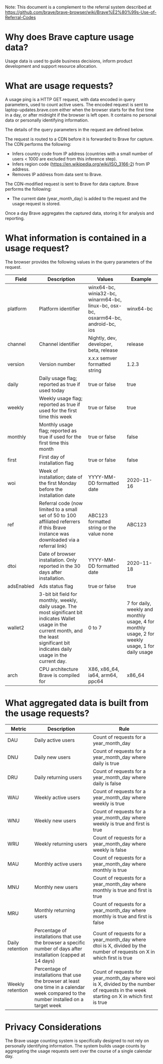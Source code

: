 Note: This document is a complement to the referral system described at https://github.com/brave/brave-browser/wiki/Brave%E2%80%99s-Use-of-Referral-Codes

# Why does Brave capture usage data?

Usage data is used to guide business decisions, inform product development and support resource allocation.

# What are usage requests?

A usage ping is a HTTP GET request, with data encoded in query parameters, used to count active users. The encoded request is sent to laptop-updates.brave.com either when the browser starts for the first time in a day, or after midnight if the browser is left open. It contains no personal data or personally identifying information.

The details of the query parameters in the request are defined below.

The request is routed to a CDN before it is forwarded to Brave for capture. The CDN performs the following:

* Infers country code from IP address (countries with a small number of users < 1000 are excluded from this inference step).
* Infers region code (https://en.wikipedia.org/wiki/ISO_3166-2) from IP address.
* Removes IP address from data sent to Brave.

The CDN-modified request is sent to Brave for data capture. Brave performs the following:

* The current date (year_month_day) is added to the request and the usage request is stored.

Once a day Brave aggregates the captured data, storing it for analysis and reporting.

# What information is contained in a usage request?

The browser provides the following values in the query parameters of the request.

| Field | Description | Values | Example |
| ----- | ----------- | ------ | ------- |
| platform | Platform identifier | winx64-bc, winia32-bc, winarm64-bc, linux-bc, osx-bc, osxarm64-bc, android-bc, ios | winx64-bc |
| channel | Channel identifier | Nightly, dev, developer, beta, release | release |
| version | Version number | x.x.x semver formatted string | 1.2.3 |
| daily | Daily usage flag; reported as true if used today | true or false | true |
| weekly | Weekly usage flag; reported as true if used for the first time this week | true or false | true |
| monthly | Monthly usage flag; reported as true if used for the first time this month | true or false | false |
| first | First day of installation flag | true or false | false |
| woi | Week of installation; date of the first Monday before the installation date | YYYY-MM-DD formatted date | 2020-11-16 |
| ref | Referral code (now limited to a small set of 50 to 100 affiliated referrers if this Brave instance was downloaded via a referral link) | ABC123 formatted string or the value none | ABC123 |
| dtoi | Date of browser installation. Only reported in the 30 days after installation. | YYYY-MM-DD formatted date | 2020-11-18 |
| adsEnabled | Ads status flag | true or false | true |
| wallet2 | 3-bit bit field for monthly, weekly, daily usage. The most significant bit indicates Wallet usage in the current month, and the least significant bit indicates daily usage in the current day. | 0 to 7 | 7 for daily, weekly and monthly usage, 4 for monthly usage, 2 for weekly usage, 1 for daily usage
| arch | CPU architecture Brave is compiled for | X86, x86_64, ia64, arm64, ppc64 | x86_64 |

# What aggregated data is built from the usage requests?

| Metric | Description | Rule |
| ------ | ----------- | ---- |
| DAU | Daily active users | Count of requests for a year_month_day |
| DNU | Daily new users| Count of requests for a year_month_day where daily is true |
| DRU | Daily returning users | Count of requests for a year_month_day where daily is false |
| WAU | Weekly active users | Count of requests for a year_month_day where weekly is true |
| WNU | Weekly new users | Count of requests for a year_month_day where weekly is true and first is true |
| WRU | Weekly returning users | Count of requests for a year_month_day where weekly is false |
| MAU | Monthly active users | Count of requests for a year_month_day where monthly is true |
| MNU | Monthly new users | Count of requests for a year_month_day where monthly is true and first is true |
| MRU | Monthly returning users | Count of requests for a year_month_day where monthly is true and first is false |
| Daily retention | Percentage of installations that use the browser a specific number of days after installation (capped at 14 days) | Count of requests for a year_month_day where dtoi is X, divided by the number of requests on X in which first is true |
| Weekly retention | Percentage of installations that use the browser at least one time in a calendar week compared to the number installed on a target week | Count of requests for year_month_day where woi is X, divided by the number of requests in the week starting on X in which first is true |

# Privacy Considerations

The Brave usage counting system is specifically designed to not rely on personally identifying information. The system builds usage counts by aggregating the usage requests sent over the course of a single calendar day.


